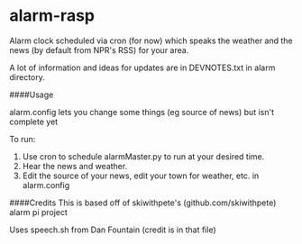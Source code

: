 # alarm-rasp
Alarm clock scheduled via cron (for now) which speaks the weather and the news (by default from NPR's RSS) for your area.

A lot of information and ideas for updates are in DEVNOTES.txt in alarm directory.

####Usage



alarm.config lets you change some things (eg source of news) but isn't complete yet

To run: 
1) Use cron to schedule alarmMaster.py to run at your desired time. 
2) Hear the news and weather.
3) Edit the source of your news, edit your town for weather, etc. in alarm.config


####Credits
This is based off of skiwithpete's (github.com/skiwithpete) alarm pi project

Uses speech.sh from Dan Fountain (credit is in that file)
